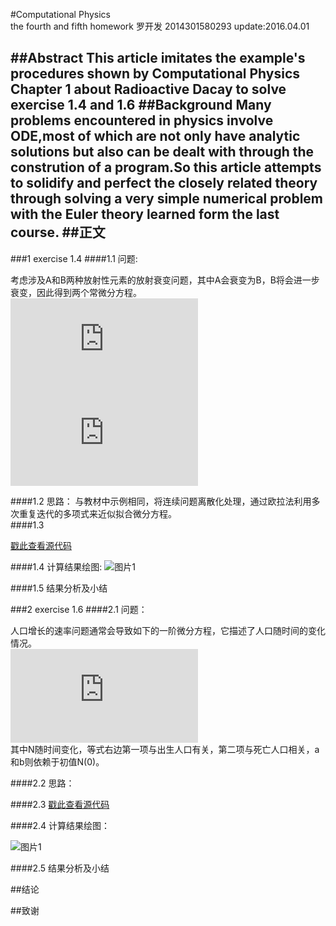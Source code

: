 #Computational Physics<br/>the fourth and fifth homework
   罗开发  2014301580293  update:2016.04.01

##Abstract
   This article imitates the example's procedures shown by Computational Physics Chapter 1 about Radioactive Dacay to solve exercise 1.4 and 1.6
##Background
   Many problems encountered in physics involve ODE,most of which are not only have  analytic solutions but also can be dealt with through the constrution of a program.So this article attempts to solidify and perfect the closely related theory through solving a very simple numerical problem  with the Euler theory learned form the last course.
##正文
-----------------
###1 exercise 1.4
####1.1 问题:

考虑涉及A和B两种放射性元素的放射衰变问题，其中A会衰变为B，B将会进一步衰变，因此得到两个常微分方程。<br/>
  ![方程1](http://latex.codecogs.com/gif.latex?%5Cfrac%7BdN_A%7D%7Bdt%7D%3D-%5Cfrac%7BN_A%7D%7B%5Ctau%20_A%7D)<br/>
  ![方程2](http://latex.codecogs.com/gif.latex?%5Cfrac%7BdN_B%7D%7Bdt%7D%3D%5Cfrac%7BN_A%7D%7B%5Ctau%20_A%7D-%5Cfrac%7BN_B%7D%7B%5Ctau%20_B%7D)<br/>

####1.2 思路：
与教材中示例相同，将连续问题离散化处理，通过欧拉法利用多次重复迭代的多项式来近似拟合微分方程。<br/>
####1.3 

[戳此查看源代码](https://github.com/luokaifa-whu/computationalphysics_N2014301580293/blob/master/Chapter_1-homework_4/the%20codes%20of%20exercise%201.4)


####1.4 计算结果绘图:
![图片1]()

####1.5 结果分析及小结

###2 exercise 1.6
####2.1 问题：

人口增长的速率问题通常会导致如下的一阶微分方程，它描述了人口随时间的变化情况。<br/>
![增长方程](http://latex.codecogs.com/gif.latex?%5Cfrac%7BdN%7D%7Bdt%7D%3DaN-bN%5E%7B2%7D)<br/>
其中N随时间变化，等式右边第一项与出生人口有关，第二项与死亡人口相关，a和b则依赖于初值N(0)。

####2.2 思路：

####2.3 [戳此查看源代码]()

####2.4 计算结果绘图：

![图片1]()

####2.5 结果分析及小结


##结论


##致谢
